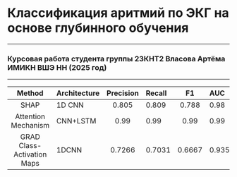 # Классификация аритмий по ЭКГ на основе глубинного обучения #
---
### Курсовая работа студента группы 23КНТ2 Власова Артёма ИМИКН ВШЭ НН (2025 год)
---
|Method|Architecture|Precision|Recall|F1|AUC|
|:----:|:-----|:----:|:-----|:----:|:-----|
|SHAP|1D CNN|0.805|0.809|0.788|0.98|0.964|
|Attention Mechanism|CNN+LSTM|0.99|0.99|0.99|0.99|
|GRAD Class-Activation Maps|1DCNN|0.7266|0.7031|0.6667|0.9352|